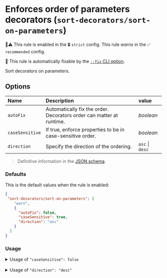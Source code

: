 # Enforces order of parameters decorators (`sort-decorators/sort-on-parameters`)

💼⚠️ This rule is enabled in the 🔒 `strict` config. This rule _warns_ in the ✅ `recommended` config.

🔧 This rule is automatically fixable by the [`--fix` CLI option](https://eslint.org/docs/latest/user-guide/command-line-interface#--fix).

<!-- end auto-generated rule header -->

Sort decorators on parameters.

## Options

| Name            | Description                                                              | value           |
|:----------------|:-------------------------------------------------------------------------|:----------------|
| `autoFix`       | Automatically fix the order.<br/>Decorators order can matter at runtime. | *boolean*       |
| `caseSensitive` | If true, enforce properties to be in case-sensitive order.               | *boolean*       |
| `direction`     | Specify the direction of the ordering.                                   | `asc` \| `desc` |

> Definitive information in the [JSON schema](../../src/lib/sort-rule/sort-rule.options.schema.json).

### Defaults

This is the default values when the rule is enabled:

```json
{
 "sort-decorators/sort-on-parameters": [
    "warn",
    {
      "autoFix": false,
      "caseSensitive": true,
      "direction": "asc"
    }
  ]
}
```

### Usage

<details>
<summary>Usage of <code>"caseSensitive": false</code></summary>

#### Configuration

```json
{
 "sort-decorators/sort-on-parameters": [
    "warn",
    {
      "caseSensitive": false
    }
  ]
}
```

#### ❌ Invalid

```typescript
class MyClass {
  public run(@B @a @c parameter?: number) {}
}
```

#### ✅ Valid

```typescript
class MyClass {
  public run(@a @B @c parameter?: number) {}
}
```

</details>

<br />

<details>
<summary>Usage of <code>"direction": "desc"</code></summary>

#### Configuration

```json
{
  "sort-decorators/sort-on-parameters": [
    "warn",
    {
      "direction": "desc"
    }
  ]
}
```

#### ❌ Invalid

```typescript
class MyClass {
  public run(
    @A
    @B
    parameter?: number
  ) {}
}
```

#### ✅ Valid

```typescript
class MyClass {
  public run(
    @B
    @A
    parameter?: number
  ) {}
}
```

</details>

<br />
